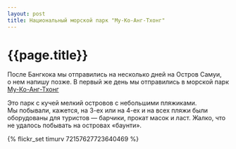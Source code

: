 ```yaml
---
layout: post
title: Национальный морской парк "Му-Ко-Анг-Тхонг"
---
```


# {{page.title}}

После Бангкока мы отправились на несколько дней на Остров Самуи, о нем напишу позже.
В первый же день мы отправились в морской парк [Му-Ко-Анг-Тхонг](http://ru.wikipedia.org/wiki/%D0%9C%D1%83-%D0%9A%D0%BE-%D0%90%D0%BD%D0%B3-%D0%A2%D1%85%D0%BE%D0%BD%D0%B3)

Это парк с кучей мелкий островов с небольшими пляжиками. Мы побывали, кажется, на <nobr>3-ех</nobr> или на <nobr>4-ех</nobr> и на всех пляжи были оборудованы для туристов — барчики, прокат масок и ласт. Жалко, что не удалось побывать на островах «баунти».

{% flickr_set timurv 72157627723640469 %}
